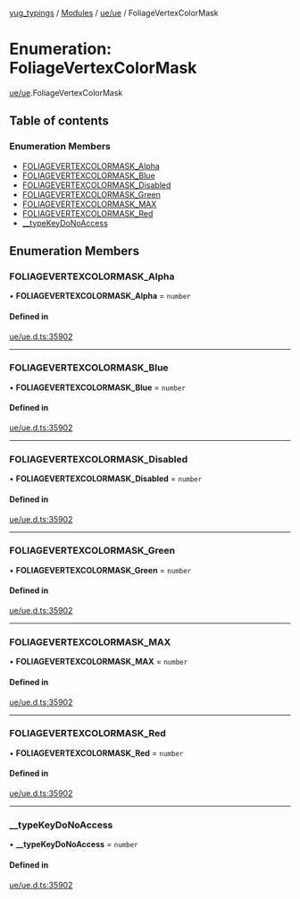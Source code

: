 [yug_typings](../README.md) / [Modules](../modules.md) / [ue/ue](../modules/ue_ue.md) / FoliageVertexColorMask

# Enumeration: FoliageVertexColorMask

[ue/ue](../modules/ue_ue.md).FoliageVertexColorMask

## Table of contents

### Enumeration Members

- [FOLIAGEVERTEXCOLORMASK\_Alpha](ue_ue.FoliageVertexColorMask.md#foliagevertexcolormask_alpha)
- [FOLIAGEVERTEXCOLORMASK\_Blue](ue_ue.FoliageVertexColorMask.md#foliagevertexcolormask_blue)
- [FOLIAGEVERTEXCOLORMASK\_Disabled](ue_ue.FoliageVertexColorMask.md#foliagevertexcolormask_disabled)
- [FOLIAGEVERTEXCOLORMASK\_Green](ue_ue.FoliageVertexColorMask.md#foliagevertexcolormask_green)
- [FOLIAGEVERTEXCOLORMASK\_MAX](ue_ue.FoliageVertexColorMask.md#foliagevertexcolormask_max)
- [FOLIAGEVERTEXCOLORMASK\_Red](ue_ue.FoliageVertexColorMask.md#foliagevertexcolormask_red)
- [\_\_typeKeyDoNoAccess](ue_ue.FoliageVertexColorMask.md#__typekeydonoaccess)

## Enumeration Members

### FOLIAGEVERTEXCOLORMASK\_Alpha

• **FOLIAGEVERTEXCOLORMASK\_Alpha** = `number`

#### Defined in

[ue/ue.d.ts:35902](https://github.com/YugMetaverse/yug_typings/blob/b7d9b19/ue/ue.d.ts#L35902)

___

### FOLIAGEVERTEXCOLORMASK\_Blue

• **FOLIAGEVERTEXCOLORMASK\_Blue** = `number`

#### Defined in

[ue/ue.d.ts:35902](https://github.com/YugMetaverse/yug_typings/blob/b7d9b19/ue/ue.d.ts#L35902)

___

### FOLIAGEVERTEXCOLORMASK\_Disabled

• **FOLIAGEVERTEXCOLORMASK\_Disabled** = `number`

#### Defined in

[ue/ue.d.ts:35902](https://github.com/YugMetaverse/yug_typings/blob/b7d9b19/ue/ue.d.ts#L35902)

___

### FOLIAGEVERTEXCOLORMASK\_Green

• **FOLIAGEVERTEXCOLORMASK\_Green** = `number`

#### Defined in

[ue/ue.d.ts:35902](https://github.com/YugMetaverse/yug_typings/blob/b7d9b19/ue/ue.d.ts#L35902)

___

### FOLIAGEVERTEXCOLORMASK\_MAX

• **FOLIAGEVERTEXCOLORMASK\_MAX** = `number`

#### Defined in

[ue/ue.d.ts:35902](https://github.com/YugMetaverse/yug_typings/blob/b7d9b19/ue/ue.d.ts#L35902)

___

### FOLIAGEVERTEXCOLORMASK\_Red

• **FOLIAGEVERTEXCOLORMASK\_Red** = `number`

#### Defined in

[ue/ue.d.ts:35902](https://github.com/YugMetaverse/yug_typings/blob/b7d9b19/ue/ue.d.ts#L35902)

___

### \_\_typeKeyDoNoAccess

• **\_\_typeKeyDoNoAccess** = `number`

#### Defined in

[ue/ue.d.ts:35902](https://github.com/YugMetaverse/yug_typings/blob/b7d9b19/ue/ue.d.ts#L35902)
